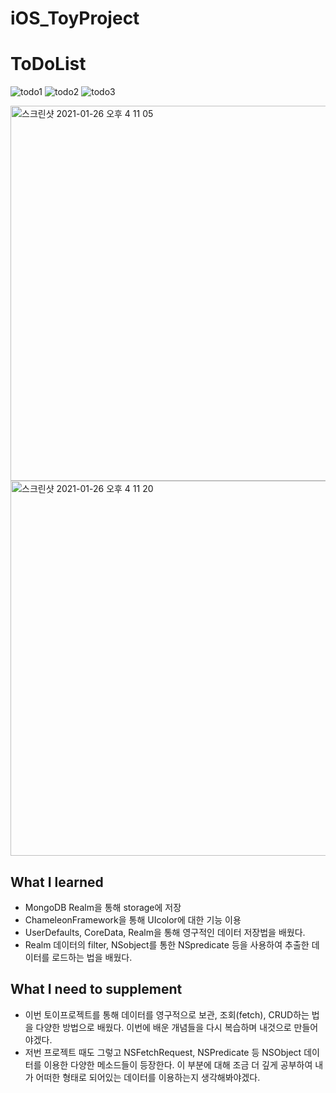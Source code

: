 # iOS_ToyProject

# ToDoList
![todo1](https://user-images.githubusercontent.com/70695311/105811988-c1043400-5ff0-11eb-9fc3-0d91ab7162dd.gif)
![todo2](https://user-images.githubusercontent.com/70695311/105811991-c19cca80-5ff0-11eb-9bf7-20c298afe2df.gif)
![todo3](https://user-images.githubusercontent.com/70695311/105811993-c2cdf780-5ff0-11eb-8336-b68e986b8a6b.gif)
 
 <img width="600" alt="스크린샷 2021-01-26 오후 4 11 05" src="https://user-images.githubusercontent.com/70695311/105812258-2c4e0600-5ff1-11eb-91d1-8cfe62662777.png">
 <img width="600" alt="스크린샷 2021-01-26 오후 4 11 20" src="https://user-images.githubusercontent.com/70695311/105812260-2d7f3300-5ff1-11eb-9b68-2fb9967e01cb.png">
 
## What I learned
- MongoDB Realm을 통해 storage에 저장 
- ChameleonFramework을 통해 UIcolor에 대한 기능 이용
- UserDefaults, CoreData, Realm을 통해 영구적인 데이터 저장법을 배웠다.
- Realm 데이터의 filter, NSobject를 통한 NSpredicate 등을 사용하여 추출한 데이터를 로드하는 법을 배웠다.

## What I need to supplement
- 이번 토이프로젝트를 통해 데이터를 영구적으로 보관, 조회(fetch), CRUD하는 법을 다양한 방법으로 배웠다. 이번에 배운 개념들을 다시 복습하며 내것으로 만들어야겠다. 
- 저번 프로젝트 때도 그렇고 NSFetchRequest, NSPredicate 등 NSObject 데이터를 이용한 다양한 메소드들이 등장한다. 이 부분에 대해 조금 더 깊게 공부하여 내가 어떠한 형태로 되어있는 데이터를 이용하는지 생각해봐야겠다.


